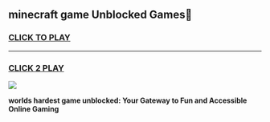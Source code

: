 
## minecraft game Unblocked Games👋
<h3>
<a href="https://premium.freeplayer.one?title=minecraft_game&ref=16F">CLICK TO PLAY</a></h3>
<hr>

<h3>
<a href="https://premium.freeplayer.one?title=minecraft_game&ref=16F">CLICK 2 PLAY</a>
  
</h3>

<a href="https://premium.freeplayer.one?title=minecraft_game&ref=16F/"><img src="https://clearcache.store/games.png"></a>


**worlds hardest game unblocked: Your Gateway to Fun and Accessible Online Gaming**
